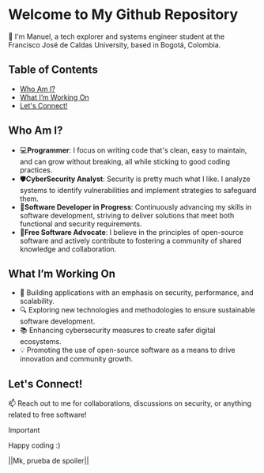 # Welcome to My Github Repository

👋 I'm Manuel, a tech explorer and systems engineer student at the Francisco José de Caldas University, based in Bogotá, Colombia.

## Table of Contents
- [Who Am I?](#who-am-i)
- [What I’m Working On](#what-im-working-on)
- [Let's Connect!](#lets-connect)

## Who Am I?

  - 💻**Programmer**: I focus on writing code that's clean, easy to maintain, and can grow without breaking, all while sticking to good coding practices.
  - 🛡️**CyberSecurity Analyst**: Security is pretty much what I like. I analyze systems to identify vulnerabilities and implement strategies to safeguard them.
  - 🚀**Software Developer in Progress**: Continuously advancing my skills in software development, striving to deliver solutions that meet both functional and security requirements.
  - 🐧**Free Software Advocate**: I believe in the principles of open-source software and actively contribute to fostering a community of shared knowledge and collaboration.

## What I’m Working On

  - 🔧 Building applications with an emphasis on security, performance, and scalability.
  - 🔍 Exploring new technologies and methodologies to ensure sustainable software development.
  - 📚 Enhancing cybersecurity measures to create safer digital ecosystems.
  - 💡 Promoting the use of open-source software as a means to drive innovation and community growth.

## Let's Connect!

 📫 Reach out to me for collaborations, discussions on security, or anything related to free software!

> [!IMPORTANT]
> Happy coding :)

||Mk, prueba de spoiler||